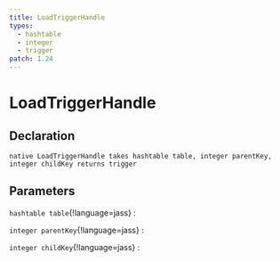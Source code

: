 ```yaml
---
title: LoadTriggerHandle
types:
  - hashtable
  - integer
  - trigger
patch: 1.24
---
```


# LoadTriggerHandle

## Declaration

```jass
native LoadTriggerHandle takes hashtable table, integer parentKey, integer childKey returns trigger
```

## Parameters
`hashtable table`{!language=jass}
: 

`integer parentKey`{!language=jass}
: 

`integer childKey`{!language=jass}
: 
